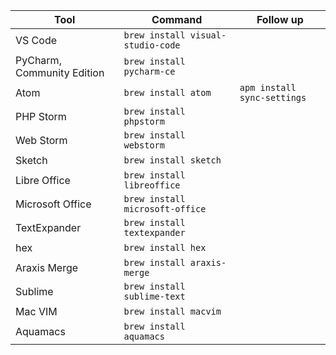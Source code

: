 
| Tool | Command | Follow up |
| - | - | - |
| VS Code | `brew install visual-studio-code` | |
| PyCharm, Community Edition | `brew install pycharm-ce` | |
| Atom | `brew install atom` | `apm install sync-settings` |
| PHP Storm | `brew install phpstorm` | |
| Web Storm | `brew install webstorm` | |
| Sketch | `brew install sketch` | |
| Libre Office | `brew install libreoffice` | |
| Microsoft Office | `brew install microsoft-office` | |
| TextExpander | `brew install textexpander` | |
| hex | `brew install hex` | |
| Araxis Merge | `brew install araxis-merge` | |
| Sublime | `brew install sublime-text` | |
| Mac VIM | `brew install macvim` | |
| Aquamacs | `brew install aquamacs` | |



